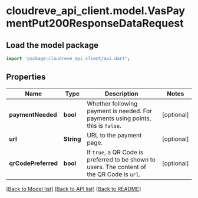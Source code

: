 # cloudreve_api_client.model.VasPaymentPut200ResponseDataRequest

## Load the model package
```dart
import 'package:cloudreve_api_client/api.dart';
```

## Properties
Name | Type | Description | Notes
------------ | ------------- | ------------- | -------------
**paymentNeeded** | **bool** | Whether following payment is needed. For payments using points, this is `false`. | [optional] 
**url** | **String** | URL to the payment page. | [optional] 
**qrCodePreferred** | **bool** | If `true`, a QR Code is preferred to be shown to users. The content of the QR Code is `url`. | [optional] 

[[Back to Model list]](../README.md#documentation-for-models) [[Back to API list]](../README.md#documentation-for-api-endpoints) [[Back to README]](../README.md)


